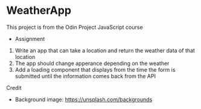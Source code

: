 # WeatherApp

This project is from the Odin Project JavaScript course

- Assignment

1. Write an app that can take a location and return the weather data of that location
2. The app should change apperance depending on the weather
3. Add a loading component that displays from the time the form is submitted until the information comes back from the API

Credit

- Background image: https://unsplash.com/backgrounds
